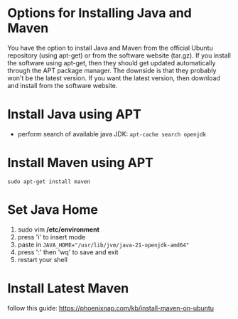 
# Options for Installing Java and Maven
You have the option to install Java and Maven from the official Ubuntu repository (using apt-get) or from the software website (tar.gz). If you install the software using apt-get, then they should get updated automatically through the APT package manager. The downside is that they probably won't be the latest version. If you want the latest version, then download and install from the software website.

# Install Java using APT
- perform search of available java JDK: `apt-cache search openjdk`

# Install Maven using APT
`sudo apt-get install maven`

# Set Java Home
1. sudo vim **/etc/environment**
2. press 'i' to insert mode
3. paste in `JAVA_HOME="/usr/lib/jvm/java-21-openjdk-amd64"`
4. press ':' then 'wq' to save and exit
5. restart your shell

# Install Latest Maven
follow this guide: https://phoenixnap.com/kb/install-maven-on-ubuntu
